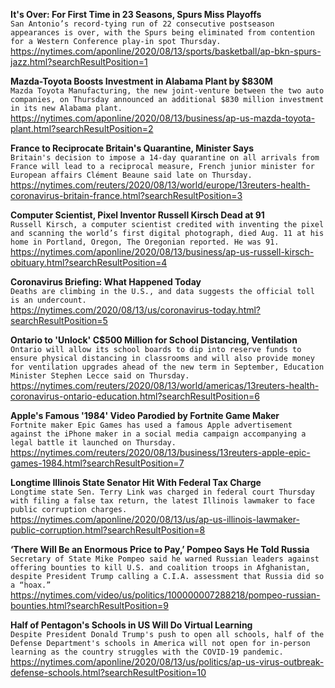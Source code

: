 **It's Over: For First Time in 23 Seasons, Spurs Miss Playoffs**\
`San Antonio’s record-tying run of 22 consecutive postseason appearances is over, with the Spurs being eliminated from contention for a Western Conference play-in spot Thursday.`\
https://nytimes.com/aponline/2020/08/13/sports/basketball/ap-bkn-spurs-jazz.html?searchResultPosition=1

**Mazda-Toyota Boosts Investment in Alabama Plant by $830M**\
`Mazda Toyota Manufacturing, the new joint-venture between the two auto companies, on Thursday announced an additional $830 million investment in its new Alabama plant. `\
https://nytimes.com/aponline/2020/08/13/business/ap-us-mazda-toyota-plant.html?searchResultPosition=2

**France to Reciprocate Britain's Quarantine, Minister Says**\
`Britain's decision to impose a 14-day quarantine on all arrivals from France will lead to a reciprocal measure, French junior minister for European affairs Clément Beaune said late on Thursday. `\
https://nytimes.com/reuters/2020/08/13/world/europe/13reuters-health-coronavirus-britain-france.html?searchResultPosition=3

**Computer Scientist, Pixel Inventor Russell Kirsch Dead at 91**\
`Russell Kirsch, a computer scientist credited with inventing the pixel and scanning the world’s first digital photograph, died Aug. 11 at his home in Portland, Oregon, The Oregonian reported. He was 91.`\
https://nytimes.com/aponline/2020/08/13/business/ap-us-russell-kirsch-obituary.html?searchResultPosition=4

**Coronavirus Briefing: What Happened Today**\
`Deaths are climbing in the U.S., and data suggests the official toll is an undercount.`\
https://nytimes.com/2020/08/13/us/coronavirus-today.html?searchResultPosition=5

**Ontario to 'Unlock' C$500 Million for School Distancing, Ventilation**\
`Ontario will allow its school boards to dip into reserve funds to ensure physical distancing in classrooms and will also provide money for ventilation upgrades ahead of the new term in September, Education Minister Stephen Lecce said on Thursday.`\
https://nytimes.com/reuters/2020/08/13/world/americas/13reuters-health-coronavirus-ontario-education.html?searchResultPosition=6

**Apple's Famous '1984' Video Parodied by Fortnite Game Maker**\
`Fortnite maker Epic Games has used a famous Apple advertisement against the iPhone maker in a social media campaign accompanying a legal battle it launched on Thursday.`\
https://nytimes.com/reuters/2020/08/13/business/13reuters-apple-epic-games-1984.html?searchResultPosition=7

**Longtime Illinois State Senator Hit With Federal Tax Charge**\
`Longtime state Sen. Terry Link was charged in federal court Thursday with filing a false tax return, the latest Illinois lawmaker to face public corruption charges. `\
https://nytimes.com/aponline/2020/08/13/us/ap-us-illinois-lawmaker-public-corruption.html?searchResultPosition=8

**‘There Will Be an Enormous Price to Pay,’ Pompeo Says He Told Russia**\
`Secretary of State Mike Pompeo said he warned Russian leaders against offering bounties to kill U.S. and coalition troops in Afghanistan, despite President Trump calling a C.I.A. assessment that Russia did so a “hoax.”`\
https://nytimes.com/video/us/politics/100000007288218/pompeo-russian-bounties.html?searchResultPosition=9

**Half of Pentagon's Schools in US Will Do Virtual Learning**\
`Despite President Donald Trump's push to open all schools, half of the Defense Department's schools in America will not open for in-person learning as the country struggles with the COVID-19 pandemic. `\
https://nytimes.com/aponline/2020/08/13/us/politics/ap-us-virus-outbreak-defense-schools.html?searchResultPosition=10

